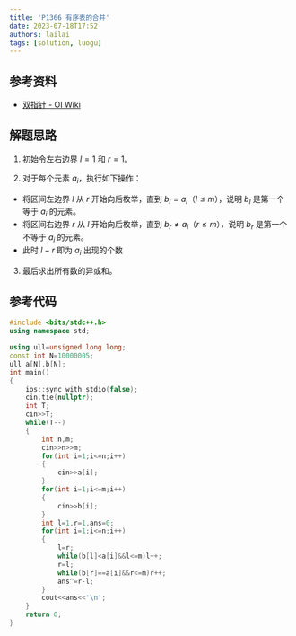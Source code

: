```yaml
---
title: 'P1366 有序表的合并'
date: 2023-07-18T17:52
authors: lailai
tags: [solution, luogu]
---
```


<Solution pid="P1366" aid="321y9gnd" />

<!-- truncate -->

## 参考资料

- [双指针 - OI Wiki](https://oi-wiki.org/misc/two-pointer/)

## 解题思路

1. 初始令左右边界 $l=1$ 和 $r=1$。

2. 对于每个元素 $a_i$，执行如下操作：

- 将区间左边界 $l$ 从 $r$ 开始向后枚举，直到 $b_l=a_i$（$l\le m$），说明 $b_l$ 是第一个等于 $a_i$ 的元素。
- 将区间右边界 $r$ 从 $l$ 开始向后枚举，直到 $b_r\ne a_i$（$r\le m$），说明 $b_r$ 是第一个不等于 $a_i$ 的元素。
- 此时 $l-r$ 即为 $a_i$ 出现的个数

3. 最后求出所有数的异或和。

## 参考代码

```cpp
#include <bits/stdc++.h>
using namespace std;

using ull=unsigned long long;
const int N=10000005;
ull a[N],b[N];
int main()
{
	ios::sync_with_stdio(false);
	cin.tie(nullptr);
	int T;
	cin>>T;
	while(T--)
	{
		int n,m;
		cin>>n>>m;
		for(int i=1;i<=n;i++)
		{
			cin>>a[i];
		}
		for(int i=1;i<=m;i++)
		{
			cin>>b[i];
		}
		int l=1,r=1,ans=0;
		for(int i=1;i<=n;i++)
		{
			l=r;
			while(b[l]<a[i]&&l<=m)l++;
			r=l;
			while(b[r]==a[i]&&r<=m)r++;
			ans^=r-l;
		}
		cout<<ans<<'\n';
	}
	return 0;
}
```
